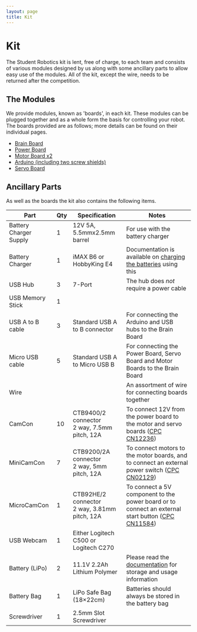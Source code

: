 ```yaml
---
layout: page
title: Kit
---
```


# Kit

The Student Robotics kit is lent, free of charge, to each team and consists of various modules designed by us along with some ancillary parts to allow easy use of the modules.
All of the kit, except the wire, needs to be returned after the competition.


## The Modules

We provide modules, known as 'boards', in each kit.
These modules can be plugged together and as a whole form the basis for controlling your robot.
The boards provided are as follows; more details can be found on their individual pages.

 * [Brain Board](/docs/kit/brain_board)
 * [Power Board](/docs/kit/power_board)
 * [Motor Board x2](/docs/kit/motor_board)
 * [Arduino (including two screw shields)](/docs/kit/arduino)
 * [Servo Board](/docs/kit/servo_board)


## Ancillary Parts

As well as the boards the kit also contains the following items.

| Part                   | Qty | Specification                                      | Notes
|------------------------|-----|----------------------------------------------------|-------
| Battery Charger Supply | 1   | 12V 5A, 5.5mmx2.5mm barrel                         | For use with the battery charger
| Battery Charger        | 1   | iMAX B6 or HobbyKing E4                            | Documentation is available on [charging the batteries](/docs/kit/batteries) using this
| USB Hub                | 3   | 7-Port                                             | The hub does *not* require a power cable
| USB Memory Stick       | 1   |                                                    |
| USB A to B cable       | 3   | Standard USB A to B connector                      | For connecting the Arduino and USB hubs to the Brain Board
| Micro USB cable        | 5   | Standard USB A to Micro USB B                      | For connecting the Power Board, Servo Board and Motor Boards to the Brain Board
| Wire                   |     |                                                    | An assortment of wire for connecting boards together
| CamCon                 | 10  | CTB9400/2 connector<br />2 way, 7.5mm pitch, 12A   | To connect 12V from the power board to the motor and servo boards ([CPC CN12236][CPC-CN12236])
| MiniCamCon             | 7   | CTB9200/2A connector<br />2 way, 5mm pitch, 12A    | To connect motors to the motor boards, and to connect an external power switch ([CPC CN02129][CPC-CN02129])
| MicroCamCon            | 1   | CTB92HE/2 connector<br />2 way, 3.81mm pitch, 12A  | To connect a 5V component to the power board or to connect an external start button ([CPC CN11584][CPC-CN11584])
| USB Webcam             | 1   | Either Logitech C500 or Logitech C270              |
| Battery (LiPo)         | 2   | 11.1V 2.2Ah Lithium Polymer                        | Please read the [documentation](/docs/kit/batteries) for storage and usage information
| Battery Bag            | 1   | LiPo Safe Bag (18×22cm)                            | Batteries should always be stored in the battery bag
| Screwdriver            | 1   | 2.5mm Slot Screwdriver                             |

[CPC-CN12236]: https://cpc.farnell.com/camdenboss/ctb9400-2/terminal-block-plug-in-2way/dp/CN12236
[CPC-CN02129]: https://cpc.farnell.com/camdenboss/ctb9200-2a/free-terminal-2way/dp/CN02129
[CPC-CN11584]: https://cpc.farnell.com/camdenboss/ctb92he-2/terminal-block-3-81mm-2-pole/dp/CN11584
